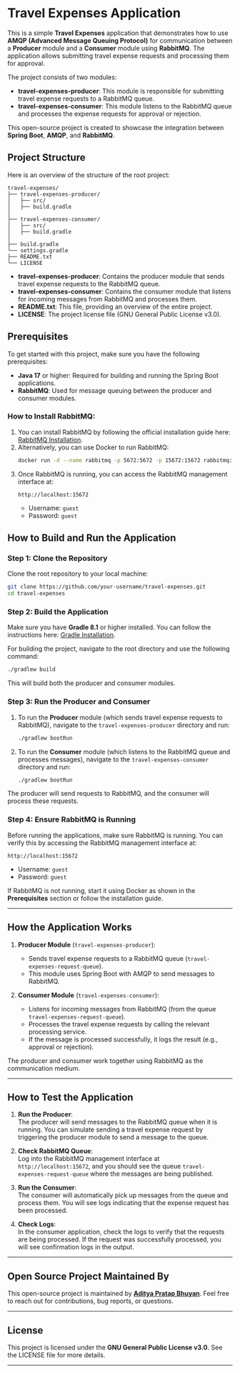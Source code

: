 

# **Travel Expenses Application**

This is a simple **Travel Expenses** application that demonstrates how to use **AMQP (Advanced Message Queuing Protocol)** for communication between a **Producer** module and a **Consumer** module using **RabbitMQ**. The application allows submitting travel expense requests and processing them for approval.

The project consists of two modules:
- **travel-expenses-producer**: This module is responsible for submitting travel expense requests to a RabbitMQ queue.
- **travel-expenses-consumer**: This module listens to the RabbitMQ queue and processes the expense requests for approval or rejection.

This open-source project is created to showcase the integration between **Spring Boot**, **AMQP**, and **RabbitMQ**.

## Project Structure

Here is an overview of the structure of the root project:

```
travel-expenses/
├── travel-expenses-producer/
│   ├── src/
│   ├── build.gradle
│   
├── travel-expenses-consumer/
│   ├── src/
│   ├── build.gradle
│   
├── build.gradle
└── settings.gradle
├── README.txt
└── LICENSE
```

- **travel-expenses-producer**: Contains the producer module that sends travel expense requests to the RabbitMQ queue.
- **travel-expenses-consumer**: Contains the consumer module that listens for incoming messages from RabbitMQ and processes them.
- **README.txt**: This file, providing an overview of the entire project.
- **LICENSE**: The project license file (GNU General Public License v3.0).

## Prerequisites

To get started with this project, make sure you have the following prerequisites:

- **Java 17** or higher: Required for building and running the Spring Boot applications.
- **RabbitMQ**: Used for message queuing between the producer and consumer modules.

### How to Install RabbitMQ:
1. You can install RabbitMQ by following the official installation guide here: [RabbitMQ Installation](https://www.rabbitmq.com/download.html).
2. Alternatively, you can use Docker to run RabbitMQ:
   ```bash
   docker run -d --name rabbitmq -p 5672:5672 -p 15672:15672 rabbitmq:management
   ```
3. Once RabbitMQ is running, you can access the RabbitMQ management interface at:
   ```
   http://localhost:15672
   ```
    - Username: `guest`
    - Password: `guest`

## How to Build and Run the Application

### Step 1: Clone the Repository

Clone the root repository to your local machine:

```bash
git clone https://github.com/your-username/travel-expenses.git
cd travel-expenses
```

### Step 2: Build the Application

Make sure you have **Gradle 8.1** or higher installed. You can follow the instructions here: [Gradle Installation](https://gradle.org/install/).

For building the project, navigate to the root directory and use the following command:

```bash
./gradlew build
```

This will build both the producer and consumer modules.

### Step 3: Run the Producer and Consumer

1. To run the **Producer** module (which sends travel expense requests to RabbitMQ), navigate to the `travel-expenses-producer` directory and run:

   ```bash
   ./gradlew bootRun
   ```

2. To run the **Consumer** module (which listens to the RabbitMQ queue and processes messages), navigate to the `travel-expenses-consumer` directory and run:

   ```bash
   ./gradlew bootRun
   ```

The producer will send requests to RabbitMQ, and the consumer will process these requests.

### Step 4: Ensure RabbitMQ is Running

Before running the applications, make sure RabbitMQ is running. You can verify this by accessing the RabbitMQ management interface at:

```
http://localhost:15672
```

- Username: `guest`
- Password: `guest`

If RabbitMQ is not running, start it using Docker as shown in the **Prerequisites** section or follow the installation guide.

---

## How the Application Works

1. **Producer Module** (`travel-expenses-producer`):
    - Sends travel expense requests to a RabbitMQ queue (`travel-expenses-request-queue`).
    - This module uses Spring Boot with AMQP to send messages to RabbitMQ.

2. **Consumer Module** (`travel-expenses-consumer`):
    - Listens for incoming messages from RabbitMQ (from the queue `travel-expenses-request-queue`).
    - Processes the travel expense requests by calling the relevant processing service.
    - If the message is processed successfully, it logs the result (e.g., approval or rejection).

The producer and consumer work together using RabbitMQ as the communication medium.

---

## How to Test the Application

1. **Run the Producer**:  
   The producer will send messages to the RabbitMQ queue when it is running. You can simulate sending a travel expense request by triggering the producer module to send a message to the queue.

2. **Check RabbitMQ Queue**:  
   Log into the RabbitMQ management interface at `http://localhost:15672`, and you should see the queue `travel-expenses-request-queue` where the messages are being published.

3. **Run the Consumer**:  
   The consumer will automatically pick up messages from the queue and process them. You will see logs indicating that the expense request has been processed.

4. **Check Logs**:  
   In the consumer application, check the logs to verify that the requests are being processed. If the request was successfully processed, you will see confirmation logs in the output.

---

## Open Source Project Maintained By

This open-source project is maintained by **[Aditya Pratap Bhuyan](https://linkedin.com/in/adityabhuyan)**. Feel free to reach out for contributions, bug reports, or questions.

---

## License

This project is licensed under the **GNU General Public License v3.0**. See the LICENSE file for more details.

---


